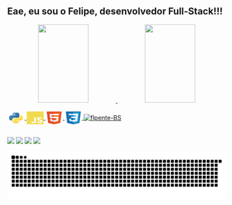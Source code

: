 ## Eae, eu sou o Felipe, desenvolvedor Full-Stack!!!
<div align="center">
  <a href="https://github.com/flpente">
  <img height="180em" width="48%" src="https://github-readme-stats.vercel.app/api?username=flpente&show_icons=true&theme=tokyonight&include_all_commits=true&count_private=true"/>
  <img height="180em" width="48%" src="https://github-readme-stats.vercel.app/api/top-langs/?username=flpente&layout=compact&langs_count=7&theme=tokyonight"/>
</div>
<div style="display: inline_block"><br>
  <img align="center" alt="flpente-Python" height="30" width="40" src="https://raw.githubusercontent.com/devicons/devicon/master/icons/python/python-original.svg">
  <img align="center" alt="flpente-Js" height="30" width="40" src="https://raw.githubusercontent.com/devicons/devicon/master/icons/javascript/javascript-plain.svg">
  <img align="center" alt="flpente-HTML" height="30" width="40" src="https://raw.githubusercontent.com/devicons/devicon/master/icons/html5/html5-original.svg">
  <img align="center" alt="flpente-CSS" height="30" width="40" src="https://raw.githubusercontent.com/devicons/devicon/master/icons/css3/css3-original.svg">
  <img align="center" alt="flpente-BS" height="30" width="40" src="https://cdn.jsdelivr.net/gh/devicons/devicon/icons/bootstrap/bootstrap-original.svg" />
  
  ##
 
<div> 
  <a href="https://instagram.com/felipe_nas_fonseca/" target="_blank"><img src="https://img.shields.io/badge/-Instagram-%23E4405F?style=for-the-badge&logo=instagram&logoColor=white" target="_blank"></a>
 	<a href="https://www.twitch.tv/flpente" target="_blank"><img src="https://img.shields.io/badge/Twitch-9146FF?style=for-the-badge&logo=twitch&logoColor=white" target="_blank"></a>
  <a href = "mailto:contatofelipenas@gmail.com"><img src="https://img.shields.io/badge/-Gmail-%23333?style=for-the-badge&logo=gmail&logoColor=white" target="_blank"></a>
  <a href="https://www.linkedin.com/in/felipe-nascimento-b5611519a" target="_blank"><img src="https://img.shields.io/badge/-LinkedIn-%230077B5?style=for-the-badge&logo=linkedin&logoColor=white" target="_blank"></a> 
 
  ![Snake animation](https://github.com/flpente/flpente/blob/output/github-contribution-grid-snake.svg)
 
</div>
